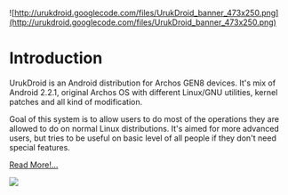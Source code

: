 ![http://urukdroid.googlecode.com/files/UrukDroid_banner_473x250.png](http://urukdroid.googlecode.com/files/UrukDroid_banner_473x250.png)

# Introduction #

UrukDroid is an Android distribution for Archos GEN8 devices. It's mix of Android 2.2.1, original Archos OS with different Linux/GNU utilities, kernel patches and all kind of modification.

Goal of this system is to allow users to do most of the operations they are allowed to do on normal Linux distributions. It's aimed for more advanced users, but tries to be useful on basic level of all people if they don't need special features.

[Read More!...](WhatIsUruk.md)

[![](https://www.paypalobjects.com/WEBSCR-640-20110401-1/en_US/PL/i/btn/btn_donateCC_LG.gif)](https://www.paypal.com/cgi-bin/webscr?cmd=_donations&business=sauron%40rpg%2epl&lc=PL&item_name=Sauron%2c%20UrukDroid%20developer&currency_code=EUR&bn=PP%2dDonationsBF%3abtn_donateCC_LG%2egif%3aNonHosted)